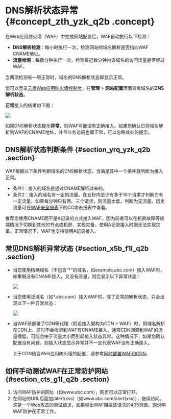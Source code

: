 # DNS解析状态异常 {#concept_zth_yzk_q2b .concept}

在Web应用防火墙（WAF）中完成网站配置后，WAF自动执行以下检测：

-   **DNS解析检测**：每小时执行一次，检测网站的域名解析是否指向WAF CNAME地址。
-   **流量检测**：每数分钟执行一次，检测最近数分钟内该域名的访问流量是否经过WAF。

当两项检测有一项正常时，域名的DNS解析状态即显示正常。

您可以登录[云盾Web应用防火墙控制台](https://yundun.console.aliyun.com/?p=waf)，在**管理** \> **网站配置**页面查看域名的**DNS解析状态**。

**正常**接入的结果如下图：

![](http://static-aliyun-doc.oss-cn-hangzhou.aliyuncs.com/assets/img/15598/15646400317971_zh-CN.jpg)

如果DNS解析状态提示**异常**，则WAF可能没有正确接入。如果您确认已将域名解析到WAF的CNAME地址，并且业务访问也都正常，可以忽略此处的提示。

## DNS解析状态判断条件 {#section_yrq_yzk_q2b .section}

WAF根据以下条件判断域名的DNS解析状态，当满足其中一个条件就判断为接入正常。

-   条件1：接入的域名是通过CNAME解析过来的。
-   条件2：接入的域名有一定的流量。在五秒内至少有多于10个请求才判断为有一定流量。如果每分钟只有两、三个请求，则流量太低，判断为无流量。历史流量可在[WAF安全报表](../../../../intl.zh-CN/用户指南/防护统计/WAF安全报表.md#)下的CC攻击报表中查看。

推荐您使用CNAME而不是A记录的方式接入WAF，因为前者可以在机房故障等极端情况下切换到其他的节点或机房，实现灾备，使用A记录接入时则无法实现灾备。正常情况下，WAF也支持使用A记录接入。

## 常见DNS解析异常状态 {#section_x5b_f1l_q2b .section}

-   当您使用精确域名（不包含“\*”的域名，如example.abc.com）接入WAF时，如果既没有CNAME接入，又没有流量，则会显示以下异常状态：

    ![](http://static-aliyun-doc.oss-cn-hangzhou.aliyuncs.com/assets/img/15598/15646400327972_zh-CN.jpg)

-   当您使用泛域名（如\*.abc.com）接入WAF时，除了正常的解析状态，只会出现以下一种异常状态：

    ![](http://static-aliyun-doc.oss-cn-hangzhou.aliyuncs.com/assets/img/15598/15646400327973_zh-CN.jpg)

-   当WAF前部署了CDN等代理（假设接入架构为CDN \> WAF）时，则域名解析在CDN上，这时不会检测到WAF有CNAME接入。通常CDN回源到WAF的流量很低，可能会由于流量太小而引起接入状态异常。这种情况下，如果您确认配置没有问题，则接入状态显示异常并不一定代表WAF没有正确接入。

    关于CDN结合Web应用防火墙的配置，请参考[同时部署WAF和CDN](../../../../intl.zh-CN/用户指南/使用DNS配置模式接入WAF/同时部署WAF和CDN.md#)。


## 如何手动测试WAF在正常防护网站 {#section_cts_g1l_q2b .section}

1.  访问WAF防护的网址（如www.abc.com），网页可以正常打开。
2.  在网址的URL后面加/alert\(xss\)（如www.abc.com/alert\(xss\)），继续访问。这是一个Web攻击的测试请求，如果弹出WAF阻拦该请求的405页面，则说明WAF防护在正常工作。

